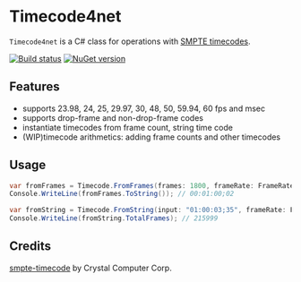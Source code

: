 # Timecode4net
`Timecode4net` is a C# class for operations with [SMPTE timecodes](https://en.wikipedia.org/wiki/SMPTE_timecode).

[![Build status](https://ci.appveyor.com/api/projects/status/dwb6uv5cjp8tjuod?svg=true)](https://ci.appveyor.com/project/ailen0ada/timecode4net)
[![NuGet version](https://badge.fury.io/nu/TimeCode4net.svg)](https://badge.fury.io/nu/TimeCode4net)

## Features

- supports 23.98, 24, 25, 29.97, 30, 48, 50, 59.94, 60 fps and msec
- supports drop-frame and non-drop-frame codes
- instantiate timecodes from frame count, string time code
- (WIP)timecode arithmetics: adding frame counts and other timecodes

## Usage

```cs
var fromFrames = Timecode.FromFrames(frames: 1800, frameRate: FrameRate.fps29_97, isDropFrame: true);
Console.WriteLine(fromFrames.ToString()); // 00:01:00;02

var fromString = Timecode.FromString(input: "01:00:03;35", frameRate: FrameRate.fps59_94, isDropFrame: true);
Console.WriteLine(fromString.TotalFrames); // 215999
```

## Credits
[smpte-timecode](https://github.com/CrystalComputerCorp/smpte-timecode) by Crystal Computer Corp.
